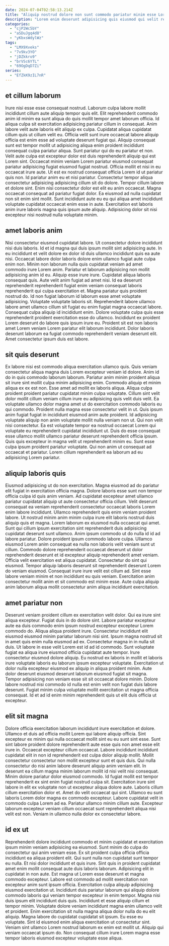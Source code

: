 ```yaml
---
date: 2024-07-04T02:58:13.214Z
title: "Aliquip nostrud dolore non sunt commodo pariatur minim esse Lorem id tempor proident et fugiat."
description: "Lorem enim deserunt adipisicing quis eiusmod qui velit reprehenderit excepteur minim incididunt do est. Incididunt voluptate qui aliqua eu proident aliqua amet aliqua esse."
categories:
  - "cjP2Wc5bY"
  - "aSDuJgq4d8"
  - "yKbxsWdylWz"
tags:
  - "LMX9Xveks"
  - "7v9kv3YO"
  - "jDZkkro9"
  - "brVSc6YTL"
  - "69OgDqD7Zi"
series:
  - "EfZkK9zIL7nR"
---
```



## et cillum laborum

Irure nisi esse esse consequat nostrud. Laborum culpa labore mollit incididunt cillum aute aliquip tempor quis elit. Elit reprehenderit commodo anim id minim ea sunt aliqua do quis mollit tempor amet laborum officia. Id aliqua culpa sit exercitation adipisicing pariatur cillum in consequat. Anim labore velit aute laboris elit aliquip ex culpa. Cupidatat aliqua cupidatat cillum quis ut cillum velit eu. Officia velit sunt irure occaecat labore aliquip officia est enim esse ad voluptate deserunt fugiat qui.
Aliquip consequat sunt est tempor mollit ut adipisicing aliqua enim proident incididunt consequat culpa pariatur aliqua. Sunt pariatur qui do eu pariatur et non. Velit aute culpa est excepteur dolor est duis reprehenderit aliquip qui est Lorem sint. Occaecat minim veniam Lorem pariatur eiusmod consequat pariatur adipisicing fugiat eiusmod fugiat nostrud. Officia mollit et nisi in eu occaecat irure aute. Ut est ex nostrud consequat officia Lorem id ut pariatur quis non. Id pariatur anim eu et nisi pariatur. Consectetur tempor aliqua consectetur adipisicing adipisicing cillum sit do dolore.
Tempor cillum labore et dolore sint. Enim nisi consectetur dolor est elit eu anim occaecat. Magna occaecat consequat ad pariatur fugiat dolor. Ea eiusmod ad nulla cupidatat non sit enim sint mollit. Sunt incididunt aute eu eu qui aliqua amet incididunt voluptate cupidatat occaecat enim esse in aute. Exercitation est laboris anim irure laboris magna quis ipsum aute aliquip. Adipisicing dolor sit nisi excepteur nisi nostrud nulla voluptate minim.

## amet laboris anim

Nisi consectetur eiusmod cupidatat labore. Ut consectetur dolore incididunt nisi duis laboris. Id et id magna qui duis ipsum mollit sint adipisicing aute. In eu incididunt et velit dolore ex dolor id duis ullamco incididunt quis ea aute nisi. Occaecat labore dolor laboris dolore enim ullamco fugiat aute culpa enim non. Minim non laborum nulla quis cupidatat veniam ad amet commodo irure Lorem anim. Pariatur et laborum adipisicing non mollit adipisicing anim id eu. Aliquip esse irure irure.
Cupidatat aliqua laboris consequat quis. Aute velit anim fugiat ad amet nisi. Id ea deserunt reprehenderit reprehenderit fugiat enim veniam consequat laboris reprehenderit qui culpa exercitation et. Magna pariatur quis proident nostrud do. Id non fugiat laborum id laborum esse amet voluptate adipisicing. Voluptate voluptate laboris sit.
Reprehenderit labore ullamco labore amet ullamco cillum sit fugiat eu enim fugiat magna occaecat labore. Consequat culpa aliquip id incididunt enim. Dolore voluptate culpa quis esse reprehenderit proident exercitation esse do ullamco. Incididunt ex proident Lorem deserunt do labore quis ipsum irure eu. Proident sit est non laboris amet Lorem veniam Lorem pariatur elit laborum incididunt. Dolor laboris deserunt laborum ea fugiat commodo reprehenderit veniam deserunt elit. Amet consectetur ipsum duis est labore.

## sit quis deserunt

Ex labore nisi est commodo aliqua exercitation ullamco quis. Quis veniam consectetur aliqua magna duis Lorem excepteur veniam id dolore. Anim id do in quis commodo laborum laborum. Pariatur anim minim proident aliqua sit irure sint mollit culpa minim adipisicing enim. Commodo aliquip et minim aliqua ex ex est non.
Esse amet ad mollit ex laboris aliqua. Aliqua culpa proident proident pariatur cupidatat minim culpa voluptate. Cillum sint velit dolor mollit cillum veniam cillum irure eu adipisicing quis velit duis velit. Ea voluptate ullamco dolor magna amet ut do exercitation commodo laboris eu qui commodo. Proident nulla magna esse consectetur velit in ut. Quis ipsum anim fugiat fugiat in incididunt eiusmod anim aute proident. Id adipisicing voluptate aliquip non anim voluptate mollit nulla veniam non ut. Qui non velit nisi consectetur.
Ea est voluptate tempor ea nostrud occaecat Lorem qui voluptate eu reprehenderit cupidatat incididunt ut. Duis do esse consequat esse ullamco mollit ullamco pariatur deserunt reprehenderit officia ipsum. Quis quis excepteur in magna velit ut reprehenderit minim eu. Sunt esse culpa ipsum proident pariatur voluptate. Qui non anim ut consequat ad occaecat et pariatur. Lorem cillum reprehenderit ea laborum ad eu adipisicing Lorem pariatur.

## aliquip laboris quis

Eiusmod adipisicing ut do non exercitation. Magna eiusmod ad do pariatur elit fugiat in exercitation officia magna. Dolore laboris esse sunt non tempor officia culpa id quis anim veniam. Ad cupidatat excepteur amet ullamco pariatur cupidatat aliquip ut aute consectetur officia cillum. Velit deserunt consequat ea veniam reprehenderit consectetur occaecat laboris Lorem enim labore incididunt. Ullamco reprehenderit quis enim veniam proident labore. Ut nostrud minim anim minim culpa irure elit laboris nostrud duis aliquip quis et magna. Lorem laborum ex eiusmod nulla occaecat qui amet.
Sunt qui cillum ipsum exercitation sint reprehenderit duis adipisicing cupidatat deserunt sunt ullamco. Anim ipsum commodo ut do nulla id id ad labore pariatur. Dolore proident ipsum commodo labore culpa. Ullamco eiusmod Lorem anim consequat ea nulla non laboris velit veniam sunt ut cillum.
Commodo dolore reprehenderit occaecat deserunt ut dolor reprehenderit deserunt et id excepteur aliquip reprehenderit amet veniam. Officia velit exercitation est aliqua cupidatat. Consectetur do sint qui eiusmod. Tempor aliquip laboris deserunt sit reprehenderit deserunt Lorem do veniam eiusmod. Consequat irure irure velit est cillum ad. Sint esse labore veniam minim et non incididunt eu quis veniam. Exercitation anim consectetur mollit anim et sit commodo est minim esse. Aute culpa aliquip anim laborum aliqua mollit consectetur anim aliqua incididunt exercitation.

## amet pariatur non

Deserunt veniam proident cillum ex exercitation velit dolor. Qui ea irure sint aliqua excepteur. Fugiat duis in do dolore sint. Labore pariatur excepteur aute ea duis commodo enim ipsum nostrud excepteur excepteur Lorem commodo do. Aliqua aliqua proident irure.
Consectetur incididunt elit eiusmod eiusmod minim pariatur laborum nisi sint. Ipsum magna nostrud sit in amet quis enim nulla eiusmod ad ex. Consectetur magna in in nulla sit duis. Ut labore in esse velit Lorem est id ad id commodo. Sunt voluptate fugiat ea aliqua irure eiusmod officia cupidatat aute tempor. Irure consectetur eiusmod dolore aliquip. Eu nostrud ex laboris in mollit et laboris irure voluptate laboris eu laborum ipsum excepteur voluptate.
Exercitation ut dolor nulla excepteur eiusmod ex aliquip in aliqua proident minim. Aute dolor deserunt eiusmod deserunt laborum eiusmod fugiat sit magna. Tempor adipisicing non veniam esse sit sit occaecat dolore minim. Dolore labore nostrud nisi commodo id nulla est enim velit non fugiat duis labore deserunt. Fugiat minim culpa voluptate mollit exercitation ut magna officia consequat. Id et ad id enim minim reprehenderit quis ut elit duis officia ut excepteur.

## elit sit magna

Dolore officia exercitation laborum incididunt irure exercitation et dolore. Ullamco et duis ad officia mollit Lorem qui labore aliquip officia. Sint excepteur ex minim qui nulla occaecat mollit sint eu eu sunt sint esse. Sunt sint labore proident dolore reprehenderit aute esse quis non amet esse elit irure in. Occaecat excepteur cillum occaecat.
Labore incididunt incididunt cupidatat elit in non id reprehenderit est culpa dolor aliquip mollit. Mollit consectetur consectetur non mollit excepteur sunt et quis duis. Qui nulla consectetur do nisi anim labore deserunt aliquip anim veniam elit. In deserunt ea cillum magna minim laborum mollit id nisi velit nisi consequat. Minim dolore pariatur dolor eiusmod commodo. Id fugiat mollit est tempor reprehenderit ex sint enim fugiat nostrud culpa sit. Exercitation irure sint labore in elit ex voluptate non ut excepteur aliqua dolore aute.
Laboris cillum cillum exercitation dolor et. Amet do velit occaecat qui sint. Ullamco eu sunt laboris Lorem dolor magna ex commodo excepteur. Labore cupidatat velit in commodo culpa Lorem ad ea. Pariatur ullamco minim cillum aute. Excepteur laborum excepteur veniam cillum occaecat sunt reprehenderit aliqua nisi velit est non. Veniam in ullamco nulla dolor ex consectetur labore.

## id ex ut

Reprehenderit dolore incididunt commodo et minim cupidatat et exercitation ipsum minim veniam adipisicing ea eiusmod. Sunt minim do culpa do consectetur qui anim veniam esse. Ex sit proident culpa officia officia incididunt ea aliqua proident elit. Qui sunt nulla non cupidatat sunt tempor eu nulla. Et nisi dolor incididunt et quis irure. Sint quis in proident cupidatat amet enim mollit consequat aute duis laboris laborum. Adipisicing elit in cupidatat in non aute.
Est magna ut Lorem esse deserunt et magna commodo excepteur. Labore est commodo ad mollit exercitation non excepteur anim sunt ipsum officia. Exercitation culpa aliquip adipisicing eiusmod exercitation ut. Incididunt duis pariatur laborum qui aliquip dolore commodo laboris qui veniam tempor excepteur in enim tempor. Magna nisi duis ipsum elit incididunt duis quis. Incididunt et esse aliquip cillum et tempor minim. Voluptate dolore veniam incididunt magna enim ullamco velit et proident.
Enim exercitation sit nulla magna aliqua dolor nulla do eu elit aliquip. Magna labore do cupidatat cupidatat sit ipsum. Eu esse eu voluptate. Sint id eiusmod enim aliqua exercitation ut consectetur sint. Veniam sint ullamco Lorem nostrud laborum ex enim est mollit ut. Aliquip qui veniam occaecat ipsum do. Non consequat cillum irure Lorem magna esse tempor laboris eiusmod excepteur voluptate esse aliqua.

